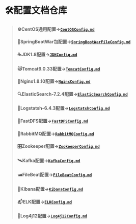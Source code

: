 # 🛠配置文档仓库
> #### ⚙CentOS通用配置->[`CentOSConfig.md`](https://github.com/GEKSS5289/sue-config/blob/master/CentOSConfig.md)
> #### 🍃SpringBootWar包配置->[`SpringBootWarFileConfig.md`](https://github.com/GEKSS5289/sue-config/blob/master/SpringBootWarConfig.md)
> #### ☕JDK1.8配置->[`JDKConfig.md`](https://github.com/GEKSS5289/sue-config/blob/master/JDKConfig.md)      
> #### 🐱Tomcat9.0.33配置->[`TomcatConfig.md`](https://github.com/GEKSS5289/sue-config/blob/master/TomcatConfig.md)
> #### 🌳Nginx1.8.10配置->[`NginxConfig.md`](https://github.com/GEKSS5289/sue-config/blob/master/NginxConfig.md)
> #### 🔍ElasticSearch-7.2.4配置->[`ElasticSearchConfig.md`](https://github.com/GEKSS5289/sue-config/blob/master/ElasticSearchConfig.md)
> #### 🦾Logstatsh-6.4.3配置->[`LogstatshConfig.md`](https://github.com/GEKSS5289/sue-config/blob/master/LogstatshConfig.md)
> #### 📄FastDFS配置->[`FastDFSConfig.md`](https://github.com/GEKSS5289/sue-config/blob/master/FastDFSConfig.md)
> #### 🐰RabbitMQ配置->[`RabbitMQConfig.md`](https://github.com/GEKSS5289/sue-config/blob/master/RabbitMQConfig.md)
> #### 🎛️Zookeeper配置->[`ZookeeperConfig.md`](https://github.com/GEKSS5289/sue-config/blob/master/ZookeeperConfig.md)
> #### 🛰Kafka配置->[`KafkaConfig.md`](https://github.com/GEKSS5289/sue-config/blob/master/KafKaConfig.md)
> #### 🛥FileBeat配置->[`FileBeatConfig.md`](https://github.com/GEKSS5289/sue-config/blob/master/FileBeatConfig.md) 
> #### 👘Kibana配置->[`KibanaConfig.md`](https://github.com/GEKSS5289/sue-config/blob/master/KibanaConfig.md)
> #### 📬ELK配置->[`ELKConfig.md`](https://github.com/GEKSS5289/sue-config/blob/master/ELKConfig.md)
> #### 📜Log4j12配置->[`Log4j12Config.md`](https://github.com/GEKSS5289/sue-config/blob/master/Log4j12Config.md)